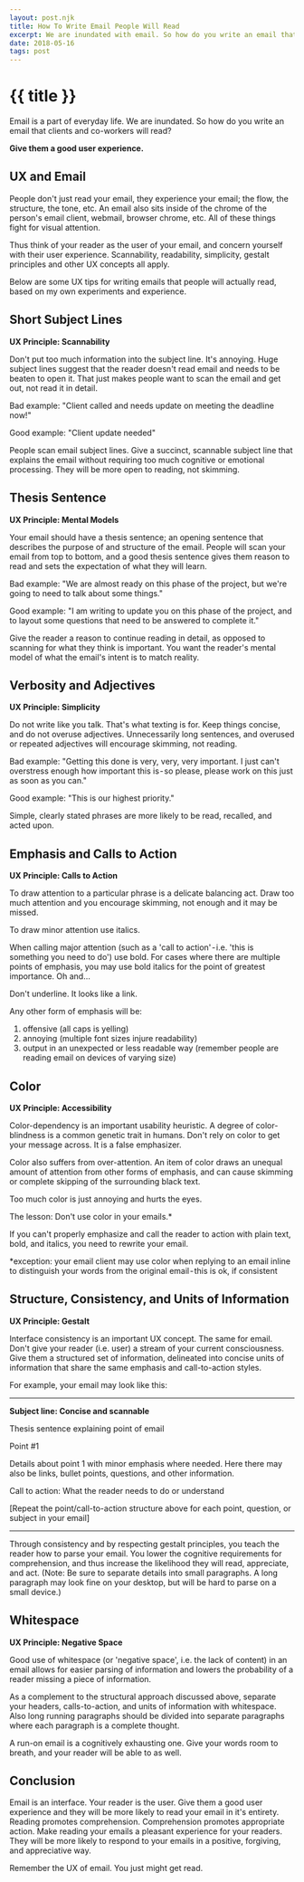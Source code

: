 ```yaml
---
layout: post.njk
title: How To Write Email People Will Read
excerpt: We are inundated with email. So how do you write an email that clients and co-workers will read?
date: 2018-05-16
tags: post
---
```


# {{ title }}

Email is a part of everyday life. We are inundated.
So how do you write an email that clients and co-workers will read?

**Give them a good user experience.**


## UX and Email
People don't just read your email, they experience your email; the flow, the structure, the tone, etc. An email also sits inside of the chrome of the person's email client, webmail, browser chrome, etc. All of these things fight for visual attention.

Thus think of your reader as the user of your email, and concern yourself with their user experience. Scannability, readability, simplicity, gestalt principles and other UX concepts all apply.

Below are some UX tips for writing emails that people will actually read, based on my own experiments and experience.

## Short Subject Lines
**UX Principle: Scannability**

Don't put too much information into the subject line. It's annoying. Huge subject lines suggest that the reader doesn't read email and needs to be beaten to open it. That just makes people want to scan the email and get out, not read it in detail.

Bad example: "Client called and needs update on meeting the deadline now!"

Good example: "Client update needed"

People scan email subject lines. Give a succinct, scannable subject line that explains the email without requiring too much cognitive or emotional processing. They will be more open to reading, not skimming.

## Thesis Sentence
**UX Principle: Mental Models**

Your email should have a thesis sentence; an opening sentence that describes the purpose of and structure of the email. People will scan your email from top to bottom, and a good thesis sentence gives them reason to read and sets the expectation of what they will learn.

Bad example: "We are almost ready on this phase of the project, but we're going to need to talk about some things."

Good example: "I am writing to update you on this phase of the project, and to layout some questions that need to be answered to complete it."

Give the reader a reason to continue reading in detail, as opposed to scanning for what they think is important. You want the reader's mental model of what the email's intent is to match reality.

## Verbosity and Adjectives
**UX Principle: Simplicity**

Do not write like you talk. That's what texting is for. Keep things concise, and do not overuse adjectives. Unnecessarily long sentences, and overused or repeated adjectives will encourage skimming, not reading.

Bad example: "Getting this done is very, very, very important. I just can't overstress enough how important this is - so please, please work on this just as soon as you can."

Good example: "This is our highest priority."

Simple, clearly stated phrases are more likely to be read, recalled, and acted upon.

## Emphasis and Calls to Action
**UX Principle: Calls to Action**

To draw attention to a particular phrase is a delicate balancing act. Draw too much attention and you encourage skimming, not enough and it may be missed.

To draw minor attention use italics.

When calling major attention (such as a 'call to action' - i.e. 'this is something you need to do') use bold.
For cases where there are multiple points of emphasis, you may use bold italics for the point of greatest importance. Oh and…

Don't underline. It looks like a link.

Any other form of emphasis will be:
1. offensive (all caps is yelling)
1. annoying (multiple font sizes injure readability)
1. output in an unexpected or less readable way (remember people are reading email on devices of varying size)

## Color
**UX Principle: Accessibility**

Color-dependency is an important usability heuristic. A degree of color-blindness is a common genetic trait in humans. Don't rely on color to get your message across. It is a false emphasizer.

Color also suffers from over-attention. An item of color draws an unequal amount of attention from other forms of emphasis, and can cause skimming or complete skipping of the surrounding black text.

Too much color is just annoying and hurts the eyes.

The lesson: Don't use color in your emails.*

If you can't properly emphasize and call the reader to action with plain text, bold, and italics, you need to rewrite your email.

*exception: your email client may use color when replying to an email inline to distinguish your words from the original email - this is ok, if consistent

## Structure, Consistency, and Units of Information
**UX Principle: Gestalt**

Interface consistency is an important UX concept. The same for email. Don't give your reader (i.e. user) a stream of your current consciousness. Give them a structured set of information, delineated into concise units of information that share the same emphasis and call-to-action styles.

For example, your email may look like this:

---

**Subject line: Concise and scannable**

Thesis sentence explaining point of email

Point #1

Details about point 1 with minor emphasis where needed. Here there may also be links, bullet points, questions, and other information.

Call to action: What the reader needs to do or understand

[Repeat the point/call-to-action structure above for each point, question, or subject in your email]

---

Through consistency and by respecting gestalt principles, you teach the reader how to parse your email. You lower the cognitive requirements for comprehension, and thus increase the likelihood they will read, appreciate, and act.
(Note: Be sure to separate details into small paragraphs. A long paragraph may look fine on your desktop, but will be hard to parse on a small device.)

## Whitespace
**UX Principle: Negative Space**

Good use of whitespace (or 'negative space', i.e. the lack of content) in an email allows for easier parsing of information and lowers the probability of a reader missing a piece of information.

As a complement to the structural approach discussed above, separate your headers, calls-to-action, and units of information with whitespace. Also long running paragraphs should be divided into separate paragraphs where each paragraph is a complete thought.

A run-on email is a cognitively exhausting one. Give your words room to breath, and your reader will be able to as well.

## Conclusion
Email is an interface. Your reader is the user. Give them a good user experience and they will be more likely to read your email in it's entirety. Reading promotes comprehension. Comprehension promotes appropriate action.
Make reading your emails a pleasant experience for your readers. They will be more likely to respond to your emails in a positive, forgiving, and appreciative way.

Remember the UX of email. You just might get read.